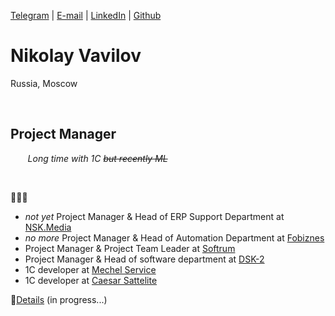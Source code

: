 
[Telegram](https://t.me/Da4nik) | [E-mail](mailto:vavilovnv@gmail.com) | [LinkedIn](https://www.linkedin.com/in/vavilovnv) | [Github](https://github.com/vavilovnv)


# Nikolay Vavilov
Russia, Moscow

&nbsp;  

## **Project Manager**  
&nbsp;&nbsp;&nbsp;&nbsp;&nbsp;&nbsp; _Long time with 1C ~~but recently ML~~_


&nbsp;

🚀🚀🚀
* _not yet_ Project Manager & Head of ERP Support Department at [NSK.Media](http://nsc.media/)
* _no more_ Project Manager & Head of Automation Department at [Fobiznes](https://4bis.ru/)
* Project Manager & Project Team Leader at [Softrum](http://www.softrum.ru/)
* Project Manager & Head of software department at [DSK-2](https://pik-group.ru/)
* 1C developer at [Mechel Service](https://www.mechelservice.ru/)
* 1C developer at [Caesar Sattelite](https://www.csat.ru/)

📝[Details](https://docs.google.com/presentation/d/1fmjQL6P5uXSOuunijNx0S_hKZbqJldeU8QTrCV7MkB0/edit?usp=sharing) (in progress...)



